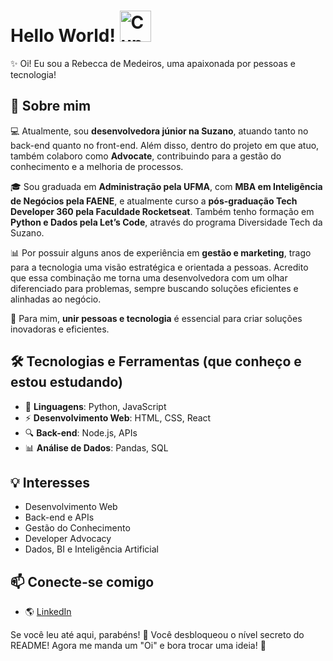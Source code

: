 # Hello World! <img src="https://media3.giphy.com/media/v1.Y2lkPTc5MGI3NjExYXBiaWFpNHRkOGRyemU1c3N0eXlvOWtjcDY5bXcxbzFlZGQzdzAwdyZlcD12MV9pbnRlcm5hbF9naWZfYnlfaWQmY3Q9Zw/ZwFfOcA638P3my0DDq/giphy.gif" width="50" alt="Cupcake hello">


✨ Oi! Eu sou a Rebecca de Medeiros, uma apaixonada por pessoas e tecnologia!  

## 🚀 Sobre mim
💻 Atualmente, sou **desenvolvedora júnior na Suzano**, atuando tanto no back-end quanto no front-end. Além disso, dentro do projeto em que atuo, também colaboro como **Advocate**, contribuindo para a gestão do conhecimento e a melhoria de processos.

🎓 Sou graduada em **Administração pela UFMA**, com **MBA em Inteligência de Negócios pela FAENE**, e atualmente curso a **pós-graduação Tech Developer 360 pela Faculdade Rocketseat**. Também tenho formação em **Python e Dados pela Let’s Code**, através do programa Diversidade Tech da Suzano.

📊 Por possuir alguns anos de experiência em **gestão e marketing**, trago para a tecnologia uma visão estratégica e orientada a pessoas. Acredito que essa combinação me torna uma desenvolvedora com um olhar diferenciado para problemas, sempre buscando soluções eficientes e alinhadas ao negócio.

🤝 Para mim, **unir pessoas e tecnologia** é essencial para criar soluções inovadoras e eficientes.


## 🛠️ Tecnologias e Ferramentas (que conheço e estou estudando)
- 📌 **Linguagens**: Python, JavaScript
- ⚡ **Desenvolvimento Web**: HTML, CSS, React
- 🔍 **Back-end**: Node.js, APIs
- 📊 **Análise de Dados**: Pandas, SQL

## 💡 Interesses
- Desenvolvimento Web
- Back-end e APIs
- Gestão do Conhecimento
- Developer Advocacy
- Dados, BI e Inteligência Artificial

## 📫 Conecte-se comigo
- 🌎 [LinkedIn](https://www.linkedin.com/in/rebecca-medeiros/)

Se você leu até aqui, parabéns! 🎉 Você desbloqueou o nível secreto do README! Agora me manda um "Oi" e bora trocar uma ideia! 🚀
